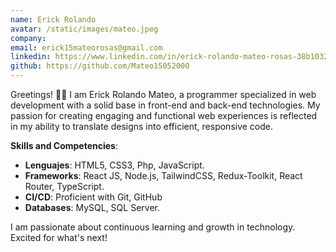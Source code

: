 ```yaml
---
name: Erick Rolando
avatar: /static/images/mateo.jpeg
company:
email: erick15mateorosas@gmail.com
linkedin: https://www.linkedin.com/in/erick-rolando-mateo-rosas-38b103201/
github: https://github.com/Mateo15052000
---
```


Greetings! 👋🏾 I am Erick Rolando Mateo, a programmer specialized in web development with a solid base in front-end and back-end technologies. My passion for creating engaging and functional web experiences is reflected in my ability to translate designs into efficient, responsive code.

**Skills and Competencies**:
- **Lenguajes**: HTML5, CSS3, Php, JavaScript.
- **Frameworks**: React JS, Node.js, TailwindCSS, Redux-Toolkit, React Router, TypeScript.
- **CI/CD**: Proficient with Git, GitHub
- **Databases**: MySQL, SQL Server.

I am passionate about continuous learning and growth in technology. Excited for what's next!